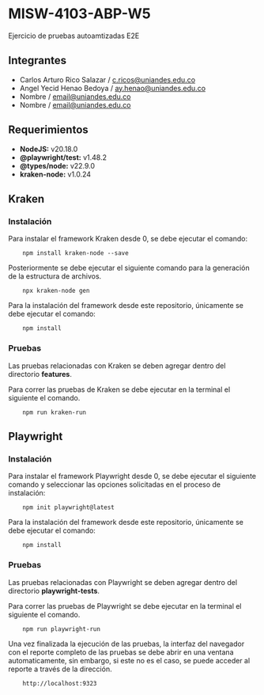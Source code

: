 # MISW-4103-ABP-W5

Ejercicio de pruebas autoamtizadas E2E

## Integrantes

- Carlos Arturo Rico Salazar / [c.ricos@uniandes.edu.co](c.ricos@uniandes.edu.co)
- Angel Yecid Henao Bedoya / [ay.henao@uniandes.edu.co](ay.henao@uniandes.edu.co)
- Nombre / [email@uniandes.edu.co](email@uniandes.edu.co)
- Nombre / [email@uniandes.edu.co](email@uniandes.edu.co)

## Requerimientos

- **NodeJS:** v20.18.0
- **@playwright/test:** v1.48.2
- **@types/node:** v22.9.0
- **kraken-node:** v1.0.24

## Kraken

### Instalación

Para instalar el framework Kraken desde 0, se debe ejecutar el comando:

```shell
    npm install kraken-node --save
```

Posteriormente se debe ejecutar el siguiente comando para la generación de la estructura de archivos.

```shell
    npx kraken-node gen
```

Para la instalación del framework desde este repositorio, únicamente se debe ejecutar el comando:

```shell
    npm install
```

### Pruebas

Las pruebas relacionadas con Kraken se deben agregar dentro del directorio **features**.

Para correr las pruebas de Kraken se debe ejecutar en la terminal el siguiente el comando.

```shell
    npm run kraken-run
```

## Playwright

### Instalación

Para instalar el framework Playwright desde 0, se debe ejecutar el siguiente comando y seleccionar las opciones solicitadas en el proceso de instalación:

```shell
    npm init playwright@latest
```

Para la instalación del framework desde este repositorio, únicamente se debe ejecutar el comando:

```shell
    npm install
```

### Pruebas

Las pruebas relacionadas con Playwright se deben agregar dentro del directorio **playwright-tests**.

Para correr las pruebas de Playwright se debe ejecutar en la terminal el siguiente el comando.

```shell
    npm run playwright-run
```

Una vez finalizada la ejecución de las pruebas, la interfaz del navegador con el reporte completo de las pruebas se debe abrir en una ventana automaticamente, sin embargo, si este no es el caso, se puede acceder al reporte a través de la dirección.

```shell
    http://localhost:9323
```
